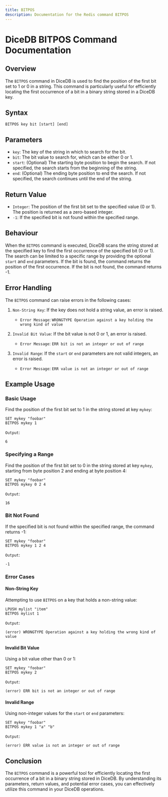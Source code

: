 ```yaml
---
title: BITPOS
description: Documentation for the Redis command BITPOS
---
```


# DiceDB BITPOS Command Documentation

## Overview

The `BITPOS` command in DiceDB is used to find the position of the first bit set to 1 or 0 in a string. This command is particularly useful for efficiently locating the first occurrence of a bit in a binary string stored in a DiceDB key.

## Syntax

```plaintext
BITPOS key bit [start] [end]
```

## Parameters

- `key`: The key of the string in which to search for the bit.
- `bit`: The bit value to search for, which can be either 0 or 1.
- `start`: (Optional) The starting byte position to begin the search. If not specified, the search starts from the beginning of the string.
- `end`: (Optional) The ending byte position to end the search. If not specified, the search continues until the end of the string.

## Return Value

- `Integer`: The position of the first bit set to the specified value (0 or 1). The position is returned as a zero-based integer.
- `-1`: If the specified bit is not found within the specified range.

## Behaviour

When the `BITPOS` command is executed, DiceDB scans the string stored at the specified key to find the first occurrence of the specified bit (0 or 1). The search can be limited to a specific range by providing the optional `start` and `end` parameters. If the bit is found, the command returns the position of the first occurrence. If the bit is not found, the command returns -1.

## Error Handling

The `BITPOS` command can raise errors in the following cases:

1. `Non-String Key`: If the key does not hold a string value, an error is raised.

   - `Error Message`: `WRONGTYPE Operation against a key holding the wrong kind of value`

1. `Invalid Bit Value`: If the bit value is not 0 or 1, an error is raised.

   - `Error Message`: `ERR bit is not an integer or out of range`

1. `Invalid Range`: If the `start` or `end` parameters are not valid integers, an error is raised.

   - `Error Message`: `ERR value is not an integer or out of range`

## Example Usage

### Basic Usage

Find the position of the first bit set to 1 in the string stored at key `mykey`:

```plaintext
SET mykey "foobar"
BITPOS mykey 1
```

`Output`:

```plaintext
6
```

### Specifying a Range

Find the position of the first bit set to 0 in the string stored at key `mykey`, starting from byte position 2 and ending at byte position 4:

```plaintext
SET mykey "foobar"
BITPOS mykey 0 2 4
```

`Output`:

```plaintext
16
```

### Bit Not Found

If the specified bit is not found within the specified range, the command returns -1:

```plaintext
SET mykey "foobar"
BITPOS mykey 1 2 4
```

`Output`:

```plaintext
-1
```

### Error Cases

#### Non-String Key

Attempting to use `BITPOS` on a key that holds a non-string value:

```plaintext
LPUSH mylist "item"
BITPOS mylist 1
```

`Output`:

```plaintext
(error) WRONGTYPE Operation against a key holding the wrong kind of value
```

#### Invalid Bit Value

Using a bit value other than 0 or 1:

```plaintext
SET mykey "foobar"
BITPOS mykey 2
```

`Output`:

```plaintext
(error) ERR bit is not an integer or out of range
```

#### Invalid Range

Using non-integer values for the `start` or `end` parameters:

```plaintext
SET mykey "foobar"
BITPOS mykey 1 "a" "b"
```

`Output`:

```plaintext
(error) ERR value is not an integer or out of range
```

## Conclusion

The `BITPOS` command is a powerful tool for efficiently locating the first occurrence of a bit in a binary string stored in DiceDB. By understanding its parameters, return values, and potential error cases, you can effectively utilize this command in your DiceDB operations.

